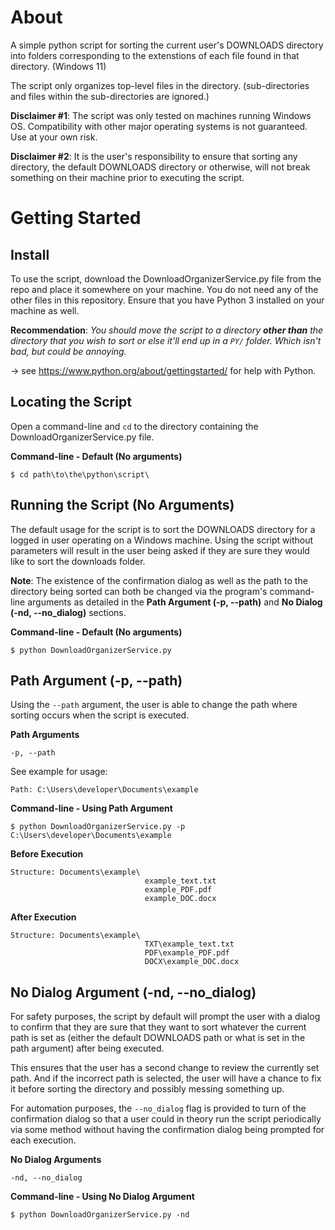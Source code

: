 About
======================
A simple python script for sorting the current user's DOWNLOADS directory 
into folders corresponding to the extenstions of each file found in that directory.
(Windows 11)

The script only organizes top-level files in the directory.
(sub-directories and files within the sub-directories are ignored.)

**Disclaimer #1**: The script was only tested on machines running Windows OS.
Compatibility with other major operating systems is not guaranteed.
Use at your own risk.

**Disclaimer #2**: It is the user's responsibility to ensure that sorting any directory,
the default DOWNLOADS directory or otherwise, will not break something on their machine 
prior to executing the script.

Getting Started
======================

Install
---------------------
To use the script, download the DownloadOrganizerService.py file from the repo and place it somewhere on your machine.
You do not need any of the other files in this repository. Ensure that you have Python 3 installed on your machine as well.

**Recommendation**: *You should move the script to a directory **other than** the directory that you wish to sort or else it'll
end up in a `PY/` folder. Which isn't bad, but could be annoying.*

-> see https://www.python.org/about/gettingstarted/ for help with Python.

Locating the Script
---------------------
Open a command-line and `cd` to the directory containing the DownloadOrganizerService.py file.

**Command-line - Default (No arguments)**
```
$ cd path\to\the\python\script\
```

Running the Script (No Arguments)
---------------------

The default usage for the script is to sort the DOWNLOADS directory for a logged in user
operating on a Windows machine. Using the script without parameters will result in the user 
being asked if they are sure they would like to sort the downloads folder.

**Note**: The existence of the confirmation dialog as well as the path to the directory being sorted can both be changed via the program's
command-line arguments as detailed in the **Path Argument (-p, --path)** and **No Dialog (-nd, --no_dialog)** sections.


**Command-line - Default (No arguments)**
```
$ python DownloadOrganizerService.py
```

Path Argument (-p, --path)
---------------------

Using the `--path` argument, the user is able to change the path where sorting occurs when
the script is executed.

**Path Arguments**
```
-p, --path
```

See example for usage:

`Path: C:\Users\developer\Documents\example`

**Command-line - Using Path Argument**
```
$ python DownloadOrganizerService.py -p C:\Users\developer\Documents\example
```

**Before Execution**
```
Structure: Documents\example\
                              example_text.txt
                              example_PDF.pdf
                              example_DOC.docx
```
**After Execution**
```
Structure: Documents\example\
                              TXT\example_text.txt
                              PDF\example_PDF.pdf
                              DOCX\example_DOC.docx
```

No Dialog Argument (-nd, --no_dialog)
---------------------

For safety purposes, the script by default will prompt the user with a dialog to confirm 
that they are sure that they want to sort whatever the current path is set as (either the 
default DOWNLOADS path or what is set in the path argument) after being executed.

This ensures that the user has a second change to review the currently set path. And if the incorrect path is selected, 
the user will have a chance to fix it before sorting the directory and possibly messing something up.

For automation purposes, the `--no_dialog` flag is provided to turn of the confirmation dialog 
so that a user could in theory run the script periodically via some method without having the
confirmation dialog being prompted for each execution.

**No Dialog Arguments**
```
-nd, --no_dialog
```

**Command-line - Using No Dialog Argument**
```
$ python DownloadOrganizerService.py -nd
```



